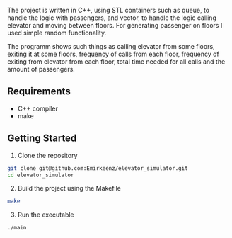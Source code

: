 The project is written in C++, using STL containers such as queue, to handle the logic with passengers, and vector, to handle the logic calling elevator and moving between floors.
For generating passenger on floors I used simple random functionality.

The programm shows such things as calling elevator from some floors, exiting it at some floors, frequency of calls from each floor, frequency of exiting from elevator from each floor, total time needed for all calls and the amount of passengers.

## Requirements
- C++ compiler
- make

## Getting Started
1. Clone the repository
```Bash
git clone git@github.com:Emirkeenz/elevator_simulator.git
cd elevator_simulator
```

2. Build the project using the Makefile
```Bash
make
```

3. Run the executable
```bash
./main
```
